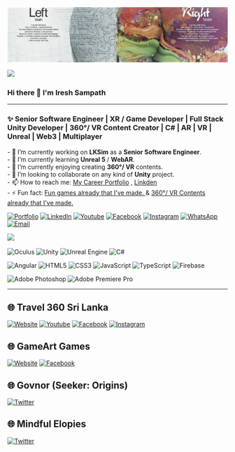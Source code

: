 <img src="/Banner.jpg" alt="banner"/>

![](https://quotes-github-readme.vercel.app/api?type=horizontal&theme=radical)

### Hi there 👋 I'm Iresh Sampath

---

<h3>✨ Senior Software Engineer | XR / Game Developer | Full Stack Unity Developer | 360°/ VR Content Creator | C# | AR | VR | Unreal | Web3 | Multiplayer</h3>
  
<p>- 
  🔭 I’m currently working on <b>LKSim</b> as a <b>Senior Software Engineer</b>.<br>
- 🌱 I’m currently learning <b>Unreal 5</b> / <b>WebAR</b>.<br>
- 👯 I’m currently enjoying creating <b>360°/ VR</b> contents.<br>
- 🤔 I’m looking to collaborate on any kind of <b>Unity</b> project.<br>
- 📫 How to reach me: 
  <a href="https://ireshsampath.portfoliobox.io/" target="_blank">My Career Portfolio</a> , 
  <a href="https://www.linkedin.com/in/ireshsampath/" target="_blank">Linkden</a><br>
- ⚡ Fun fact: 
  <a href="https://gameartgames.webs.com/" target="_blank">Fun games already that I've made. </a> & <a href="http://travel360srilanka.com/" target="_blank"> 360°/ VR Contents already that I've made.</a><br>
</p>

<!-- Social Stats -->
[![Portfolio](https://img.shields.io/badge/Portfolio-008080?style=for-the-badge&logo=Files&logoColor=white)](https://ireshsampath.portfoliobox.io/)
[![LinkedIn](https://img.shields.io/badge/LinkedIn-%230077B5?style=for-the-badge&logo=linkedin&logoColor=white)](https://www.linkedin.com/in/IreshSampath/)
[![Youtube](https://img.shields.io/badge/Youtube-FF0000?logo=youtube&logoColor=white&style=for-the-badge)](https://www.youtube.com/IreshSampath/)
[![Facebook](https://img.shields.io/badge/Facebook-%231877F2?style=for-the-badge&logo=Facebook&logoColor=white)](https://www.facebook.com/IreshSampath/)
[![Instagram](https://img.shields.io/badge/Instagram-%23E4405F?style=for-the-badge&logo=Instagram&logoColor=white)](https://www.instagram.com/IreshSampath/)
[![WhatsApp](https://img.shields.io/badge/WhatsApp-25D366?style=for-the-badge&logo=whatsapp&logoColor=white)](https://wa.me/94718125123)
[![Email](https://img.shields.io/badge/Email-008080?style=for-the-badge&logo=Gmail&logoColor=white)](mailto:ireshsampath@gmail.com)

<!-- Github Stats -->
<!-- <img src="https://github-readme-stats.vercel.app/api?username=IreshSampath" />-->
<!--<img src="https://github-readme-stats.vercel.app/api/top-langs/?username=IreshSampath"/>-->
<!--![](https://github-readme-stats.vercel.app/api?username=IreshSampath&theme=radical&hide_border=false&include_all_commits=true&count_private=false)<br/>-->
<!--![](https://github-readme-streak-stats.herokuapp.com/?user=IreshSampath&theme=radical&hide_border=false)<br/>-->
![](https://github-readme-stats.vercel.app/api/top-langs/?username=IreshSampath&theme=radical&hide_border=false&include_all_commits=true&count_private=false&layout=compact)

<!-- Tech Stats -->
![Oculus](https://img.shields.io/static/v1?style=for-the-badge&message=Oculus&color=1C1E20&logo=Oculus&logoColor=FFFFFF&label=)
![Unity](https://img.shields.io/static/v1?style=for-the-badge&message=Unity&color=000000&logo=Unity&logoColor=FFFFFF&label=)
![Unreal Engine](https://img.shields.io/static/v1?style=for-the-badge&message=Unreal+Engine&color=0E1128&logo=Unreal+Engine&logoColor=FFFFFF&label=)
![C#](https://img.shields.io/badge/C%23-239120?style=for-the-badge&logo=c-sharp&logoColor=white)

![Angular](https://img.shields.io/badge/Angular-DD0031?logo=angular&logoColor=white&style=for-the-badge)
![HTML5](https://img.shields.io/badge/html5-%23E34F26.svg?style=for-the-badge&logo=html5&logoColor=white)
![CSS3](https://img.shields.io/badge/css3-%231572B6.svg?style=for-the-badge&logo=css3&logoColor=white)
![JavaScript](https://img.shields.io/badge/javascript-%23323330.svg?style=for-the-badge&logo=javascript&logoColor=%23F7DF1E)
![TypeScript](https://img.shields.io/badge/typescript-%23007ACC.svg?style=for-the-badge&logo=typescript&logoColor=white)
![Firebase](https://img.shields.io/badge/firebase-%23039BE5.svg?style=for-the-badge&logo=firebase)

![Adobe Photoshop](https://img.shields.io/badge/adobephotoshop-%2331A8FF.svg?style=for-the-badge&logo=adobephotoshop&logoColor=white)
![Adobe Premiere Pro](https://img.shields.io/static/v1?style=for-the-badge&message=Adobe+Premiere+Pro&color=9999FF&logo=Adobe+Premiere+Pro&logoColor=FFFFFF&label=)

---

## 🌐 Travel 360 Sri Lanka
[![Website](https://img.shields.io/badge/Website-008080?style=for-the-badge&logo=GoogleChrome&logoColor=white)](http://travel360srilanka.com/)
[![Youtube](https://img.shields.io/badge/Youtube-FF0000?logo=youtube&logoColor=white&style=for-the-badge)](https://www.youtube.com/channel/UC1FtZsV1aRRJKwFYLCTKlDg?sub_confirmation=1)
[![Facebook](https://img.shields.io/badge/Facebook-%231877F2?style=for-the-badge&logo=Facebook&logoColor=white)](https://www.facebook.com/Travel360SriLanka)
[![Instagram](https://img.shields.io/badge/Instagram-%23E4405F?style=for-the-badge&logo=Instagram&logoColor=white)](https://www.instagram.com/travel360srilanka/)

## 🌐 GameArt Games
[![Website](https://img.shields.io/badge/Website-008080?style=for-the-badge&logo=GoogleChrome&logoColor=white)](https://gameartgames.webs.com/)
[![Facebook](https://img.shields.io/badge/Facebook-%231877F2?style=for-the-badge&logo=Facebook&logoColor=white)](https://www.facebook.com/GameArtGame)

## 🌐 Govnor (Seeker: Origins)
<!--<h4> <a href="https://twitter.com/SeekerSeries1" target="_blank">🌐 Govnor (Seeker: Origins) </a> | <a href="https://twitter.com/mindfulelopies" target="_blank">🌐 Mindful Elopies </a> </h4>-->
[![Twitter](https://img.shields.io/badge/Twitter-%231DA1F2?style=for-the-badge&logo=Twitter&logoColor=white)](https://twitter.com/SeekerSeries1)

## 🌐 Mindful Elopies
[![Twitter](https://img.shields.io/badge/Twitter-%231DA1F2?style=for-the-badge&logo=Twitter&logoColor=white)](https://twitter.com/mindfulelopies)
